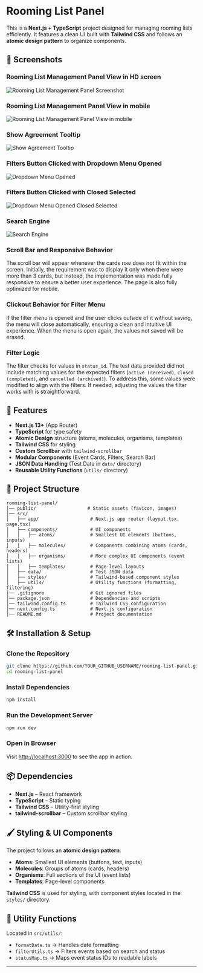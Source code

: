 # Rooming List Panel

This is a **Next.js + TypeScript** project designed for managing rooming lists efficiently. It features a clean UI built with **Tailwind CSS** and follows an **atomic design pattern** to organize components.

## 📸 Screenshots

### Rooming List Management Panel View in HD screen
![Rooming List Management Panel Screenshot](public/screenshots/HD.png)

### Rooming List Management Panel View in mobile
![Rooming List Management Panel View in mobile](public/screenshots/iPhoneSE.png)

### Show Agreement Tooltip
![Show Agreement Tooltip](public/screenshots/ShowAgreement_tooltip.png)

### Filters Button Clicked with Dropdown Menu Opened
![Dropdown Menu Opened](public/screenshots/Filters_dropdown.png)

### Filters Button Clicked with Closed Selected
![Dropdown Menu Opened Closed Selected](public/screenshots/Filter_closed.png)

### Search Engine
![Search Engine](public/screenshots/Search_leisure.png)

### Scroll Bar and Responsive Behavior
The scroll bar will appear whenever the cards row does not fit within the screen. Initially, the requirement was to display it only when there were more than 3 cards, but instead, the implementation was made fully responsive to ensure a better user experience. The page is also fully optimized for mobile.

### Clickout Behavior for Filter Menu
If the filter menu is opened and the user clicks outside of it without saving, the menu will close automatically, ensuring a clean and intuitive UI experience. When the menu is open again, the values not saved will be erased.

### Filter Logic
The filter checks for values in `status_id`. The test data provided did not include matching values for the expected filters (`active (received)`, `closed (completed)`, and `cancelled (archived)`). To address this, some values were modified to align with the filters. If needed, adjusting the values the filter works with is straightforward.

## 🚀 Features
- **Next.js 13+** (App Router)
- **TypeScript** for type safety
- **Atomic Design** structure (atoms, molecules, organisms, templates)
- **Tailwind CSS** for styling
- **Custom Scrollbar** with `tailwind-scrollbar`
- **Modular Components** (Event Cards, Filters, Search Bar)
- **JSON Data Handling** (Test Data in `data/` directory)
- **Reusable Utility Functions** (`utils/` directory)

## 📂 Project Structure
```
rooming-list-panel/
│── public/                   # Static assets (favicon, images)
│── src/
│   ├── app/                   # Next.js app router (layout.tsx, page.tsx)
│   ├── components/            # UI components
│   │   ├── atoms/             # Smallest UI elements (buttons, inputs)
│   │   ├── molecules/         # Components combining atoms (cards, headers)
│   │   ├── organisms/         # More complex UI components (event lists)
│   │   ├── templates/         # Page-level layouts
│   ├── data/                  # Test JSON data
│   ├── styles/                # Tailwind-based component styles
│   ├── utils/                 # Utility functions (formatting, filtering)
│── .gitignore                 # Git ignored files
│── package.json               # Dependencies and scripts
│── tailwind.config.ts         # Tailwind CSS configuration
│── next.config.ts             # Next.js configuration
│── README.md                  # Project documentation
```

## 🛠 Installation & Setup
### Clone the Repository
```sh
git clone https://github.com/YOUR_GITHUB_USERNAME/rooming-list-panel.git
cd rooming-list-panel
```

### Install Dependencies
```sh
npm install
```

### Run the Development Server
```sh
npm run dev
```

### Open in Browser
Visit [http://localhost:3000](http://localhost:3000) to see the app in action.

## 📦 Dependencies
- **Next.js** – React framework
- **TypeScript** – Static typing
- **Tailwind CSS** – Utility-first styling
- **tailwind-scrollbar** – Custom scrollbar styling

## 🖌 Styling & UI Components
The project follows an **atomic design pattern**:

- **Atoms**: Smallest UI elements (buttons, text, inputs)
- **Molecules**: Groups of atoms (cards, headers)
- **Organisms**: Full sections of the UI (event lists)
- **Templates**: Page-level components

**Tailwind CSS** is used for styling, with component styles located in the `styles/` directory.

## 📜 Utility Functions
Located in `src/utils/`:

- `formatDate.ts` → Handles date formatting
- `filterUtils.ts` → Filters events based on search and status
- `statusMap.ts` → Maps event status IDs to readable labels

---

